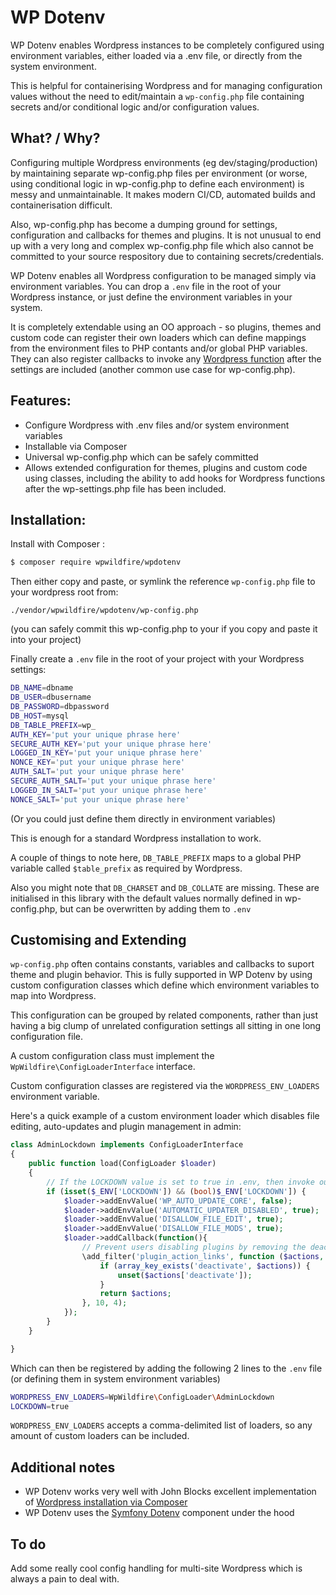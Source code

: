 # WP Dotenv

WP Dotenv enables Wordpress instances to be completely 
configured using environment variables, either loaded
via a .env file, or directly from the system environment.

This is helpful for containerising Wordpress and for managing
configuration values without the need to edit/maintain a `wp-config.php` 
file containing secrets and/or conditional logic and/or configuration values.

## What? / Why?

Configuring multiple Wordpress environments (eg dev/staging/production) 
by maintaining separate wp-config.php files per environment (or worse, using
conditional logic in wp-config.php to define each environment)
is messy and unmaintainable. It makes modern CI/CD, automated builds and 
containerisation difficult. 

Also, wp-config.php has become a dumping ground for settings, 
configuration and callbacks for themes and plugins. It is not unusual to
end up with a very long and complex wp-config.php file which also cannot
be committed to your source respository due to containing secrets/credentials.

WP Dotenv enables all Wordpress configuration to be managed simply
via environment variables. You can drop a `.env` file in the root
of your Wordpress instance, or just define the environment variables
in your system.

It is completely extendable using an OO approach - so plugins, themes and
custom code can register their own loaders which can define mappings from
the environment files to PHP contants and/or global PHP variables. They
can also register callbacks to invoke any 
[Wordpress function](https://developer.wordpress.org/reference/functions/) 
after the settings are included (another common use case for wp-config.php). 

## Features:

* Configure Wordpress with .env files and/or system environment variables
* Installable via Composer
* Universal wp-config.php which can be safely committed
* Allows extended configuration for themes, plugins and custom code
using classes, including the ability to add hooks for Wordpress functions
after the wp-settings.php file has been included.

## Installation:

Install with Composer :

```bash
$ composer require wpwildfire/wpdotenv
```

Then either copy and paste, or symlink the reference `wp-config.php` 
file to your wordpress root from:
```
./vendor/wpwildfire/wpdotenv/wp-config.php
```
(you can safely commit this wp-config.php to your if you copy and paste it
into your project)

Finally create a `.env` file in the root of your project with your Wordpress
settings:
```bash
DB_NAME=dbname
DB_USER=dbusername
DB_PASSWORD=dbpassword
DB_HOST=mysql
DB_TABLE_PREFIX=wp_
AUTH_KEY='put your unique phrase here'
SECURE_AUTH_KEY='put your unique phrase here'
LOGGED_IN_KEY='put your unique phrase here'
NONCE_KEY='put your unique phrase here'
AUTH_SALT='put your unique phrase here'
SECURE_AUTH_SALT='put your unique phrase here'
LOGGED_IN_SALT='put your unique phrase here'
NONCE_SALT='put your unique phrase here'
```
(Or you could just define them directly in environment variables)

This is enough for a standard Wordpress installation to work.

A couple of things to note here, `DB_TABLE_PREFIX` maps to a global PHP
variable called `$table_prefix` as required by Wordpress.

Also you might note that `DB_CHARSET` and `DB_COLLATE` are missing. These
are initialised in this library with the default values normally defined
in wp-config.php, but can be overwritten by adding them to `.env`

## Customising and Extending

`wp-config.php` often contains constants, variables and callbacks
to suport theme and plugin behavior. This is fully supported
in WP Dotenv by using custom configuration classes which
define which environment variables to map into Wordpress.

This configuration can be grouped by related components, rather than
just having a big clump of unrelated configuration settings all
sitting in one long configuration file.

A custom configuration class must implement the `WpWildfire\ConfigLoaderInterface` 
interface.

Custom configuration classes are registered via the `WORDPRESS_ENV_LOADERS` 
environment variable.

Here's a quick example of a custom environment loader which
disables file editing, auto-updates and plugin management in admin:

```php
class AdminLockdown implements ConfigLoaderInterface
{
    public function load(ConfigLoader $loader)
    {
        // If the LOCKDOWN value is set to true in .env, then invoke our custom behavior
        if (isset($_ENV['LOCKDOWN']) && (bool)$_ENV['LOCKDOWN']) {
            $loader->addEnvValue('WP_AUTO_UPDATE_CORE', false);
            $loader->addEnvValue('AUTOMATIC_UPDATER_DISABLED', true);
            $loader->addEnvValue('DISALLOW_FILE_EDIT', true);
            $loader->addEnvValue('DISALLOW_FILE_MODS', true);
            $loader->addCallback(function(){
                // Prevent users disabling plugins by removing the deactivate link.
                \add_filter('plugin_action_links', function ($actions, $plugin_file, $plugin_data, $context) {
                    if (array_key_exists('deactivate', $actions)) {
                        unset($actions['deactivate']);
                    }
                    return $actions;
                }, 10, 4);
            });
        }
    }

}
```

Which can then be registered by adding the following 2 lines to the
`.env` file (or defining them in system environment variables)

```bash
WORDPRESS_ENV_LOADERS=WpWildfire\ConfigLoader\AdminLockdown
LOCKDOWN=true
```

`WORDPRESS_ENV_LOADERS` accepts a comma-delimited list of 
loaders, so any amount of custom loaders can be included.

## Additional notes
*  WP Dotenv works very well with John Blocks excellent implementation
of [Wordpress installation via Composer](https://github.com/johnpbloch/wordpress)
* WP Dotenv uses the [Symfony Dotenv](https://symfony.com/doc/current/components/dotenv.html) component under
the hood

## To do
Add some really cool config handling for multi-site Wordpress which 
is always a pain to deal with.
